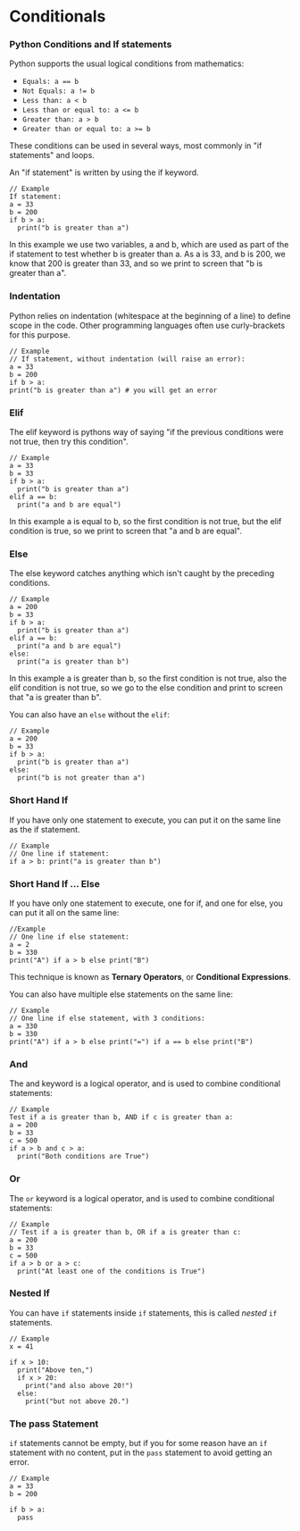 # Conditionals

### Python Conditions and If statements

Python supports the usual logical conditions from mathematics:

* `Equals: a == b`
* `Not Equals: a != b`
* `Less than: a < b`
* `Less than or equal to: a <= b`
* `Greater than: a > b`
* `Greater than or equal to: a >= b`

These conditions can be used in several ways, most commonly in "if statements" and loops.

An "if statement" is written by using the if keyword.

```
// Example
If statement:
a = 33
b = 200
if b > a:
  print("b is greater than a")
```

In this example we use two variables, a and b, which are used as part of the if statement to test whether b is greater than a. As a is 33, and b is 200, we know that 200 is greater than 33, and so we print to screen that "b is greater than a".

### Indentation

Python relies on indentation (whitespace at the beginning of a line) to define scope in the code. Other programming languages often use curly-brackets for this purpose.

```
// Example
// If statement, without indentation (will raise an error):
a = 33
b = 200
if b > a:
print("b is greater than a") # you will get an error
```

### Elif

The elif keyword is pythons way of saying "if the previous conditions were not true, then try this condition".

```
// Example
a = 33
b = 33
if b > a:
  print("b is greater than a")
elif a == b:
  print("a and b are equal")
```

In this example a is equal to b, so the first condition is not true, but the elif condition is true, so we print to screen that "a and b are equal".

### Else

The else keyword catches anything which isn't caught by the preceding conditions.

```
// Example
a = 200
b = 33
if b > a:
  print("b is greater than a")
elif a == b:
  print("a and b are equal")
else:
  print("a is greater than b")
```

In this example a is greater than b, so the first condition is not true, also the elif condition is not true, so we go to the else condition and print to screen that "a is greater than b".

You can also have an `else` without the `elif`:

```
// Example
a = 200
b = 33
if b > a:
  print("b is greater than a")
else:
  print("b is not greater than a")
```

### Short Hand If

If you have only one statement to execute, you can put it on the same line as the if statement.

```
// Example
// One line if statement:
if a > b: print("a is greater than b")
```

### Short Hand If ... Else

If you have only one statement to execute, one for if, and one for else, you can put it all on the same line:

```
//Example
// One line if else statement:
a = 2
b = 330
print("A") if a > b else print("B")
```

This technique is known as **Ternary Operators**, or **Conditional Expressions**.

You can also have multiple else statements on the same line:

```
// Example
// One line if else statement, with 3 conditions:
a = 330
b = 330
print("A") if a > b else print("=") if a == b else print("B")
```

### And

The and keyword is a logical operator, and is used to combine conditional statements:

```
// Example
Test if a is greater than b, AND if c is greater than a:
a = 200
b = 33
c = 500
if a > b and c > a:
  print("Both conditions are True")
```

### Or

The `or` keyword is a logical operator, and is used to combine conditional statements:

```
// Example
// Test if a is greater than b, OR if a is greater than c:
a = 200
b = 33
c = 500
if a > b or a > c:
  print("At least one of the conditions is True")
```

### Nested If

You can have `if` statements inside `if` statements, this is called _nested_ `if` statements.

```
// Example
x = 41

if x > 10:
  print("Above ten,")
  if x > 20:
    print("and also above 20!")
  else:
    print("but not above 20.")
```

### The pass Statement

`if` statements cannot be empty, but if you for some reason have an `if` statement with no content, put in the `pass` statement to avoid getting an error.

```
// Example
a = 33
b = 200

if b > a:
  pass
```
